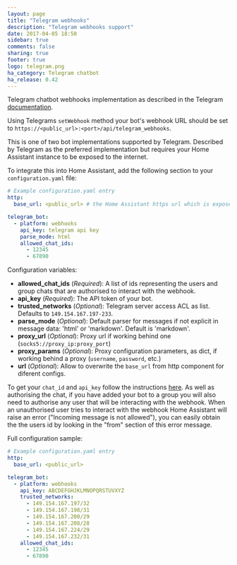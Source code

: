 ```yaml
---
layout: page
title: "Telegram webhooks"
description: "Telegram webhooks support"
date: 2017-04-05 18:50
sidebar: true
comments: false
sharing: true
footer: true
logo: telegram.png
ha_category: Telegram chatbot
ha_release: 0.42
---
```


Telegram chatbot webhooks implementation as described in the Telegram [documentation](https://core.telegram.org/bots/webhooks).

Using Telegrams `setWebhook` method your bot's webhook URL should be set to `https://<public_url>:<port>/api/telegram_webhooks`.

This is one of two bot implementations supported by Telegram. Described by Telegram as the preferred implementation but requires your Home Assistant instance to be exposed to the internet.

To integrate this into Home Assistant, add the following section to your `configuration.yaml` file:

```yaml
# Example configuration.yaml entry
http:
  base_url: <public_url> # the Home Assistant https url which is exposed to the internet.

telegram_bot:
  - platform: webhooks
    api_key: telegram api key
    parse_mode: html
    allowed_chat_ids:
      - 12345
      - 67890
```

Configuration variables:

- **allowed_chat_ids** (*Required*): A list of ids representing the users and group chats that are authorised to interact with the webhook.
- **api_key** (*Required*): The API token of your bot.
- **trusted_networks** (*Optional*): Telegram server access ACL as list. Defaults to `149.154.167.197-233`.
- **parse_mode** (*Optional*): Default parser for messages if not explicit in message data: 'html' or 'markdown'. Default is 'markdown'.
- **proxy_url** (*Optional*): Proxy url if working behind one (`socks5://proxy_ip:proxy_port`)
- **proxy_params** (*Optional*): Proxy configuration parameters, as dict, if working behind a proxy (`username`, `password`, etc.)
- **url** (*Optional*): Allow to overwrite the `base_url` from http component for diferent configs.

To get your `chat_id` and `api_key` follow the instructions [here](/components/notify.telegram). As well as authorising the chat, if you have added your bot to a group you will also need to authorise any user that will be interacting with the webhook. When an unauthorised user tries to interact with the webhook Home Assistant will raise an error ("Incoming message is not allowed"), you can easily obtain the the users id by looking in the "from" section of this error message.

Full configuration sample:

```yaml
# Example configuration.yaml entry
http:
  base_url: <public_url>

telegram_bot:
  - platform: webhooks
    api_key: ABCDEFGHJKLMNOPQRSTUVXYZ
    trusted_networks:
      - 149.154.167.197/32
      - 149.154.167.198/31
      - 149.154.167.200/29
      - 149.154.167.208/28
      - 149.154.167.224/29
      - 149.154.167.232/31
    allowed_chat_ids:
      - 12345
      - 67890
```
